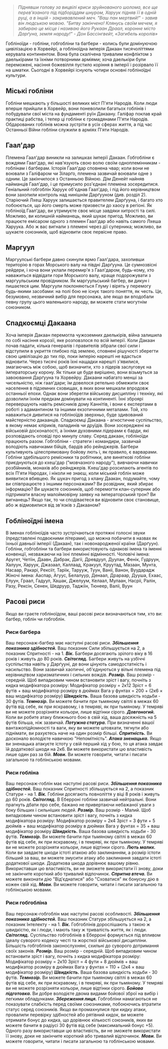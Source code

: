 > _Піднявши голову за вицвілі криси зруйнованого шолома, все ще перев'язаного під підборіддям шнуром, Харуук підняв її в одній руці, а в іншій - закривавлений меч. "Ваш пан мертвий!" - завив він людською мовою. "Битву закінчено! Клянусь своїм мечем, я забираю це місце і називаю його Рукаан Драал, коронне місто Дарґуна, земля народу!"_
> _- Дон Бассінгвейт, «Загибель королів»_

Гобліноїди - гобліни, гобгобліни та багбери - колись були домінуючою цивілізацією в Хорвейрі, а гобліноїдна імперія Дакаан тисячоліттями керувала континентом. Вона була скалічена тривалим конфліктом з даелькірами та їхніми потворними арміями; хоча даелькіри були переможені, насіння божевілля пустило коріння в імперії і розірвало її на шматки. Сьогодні в Хорвейрі існують чотири основні гобліноїдні культури.

## Міські гобліни
Гобліни мешкають у більшості великих міст П'яти Народів. Коли люди вперше прийшли в Хорвейр, вони поневолили багатьох гоблінів і побудували свої міста на фундаменті руїн Дакаану. Галіфар поклав край практиці рабства, і тепер ці гобліни є громадянами П'яти Народів. Обдарованих гоблінів можна зустріти в усіх сферах життя, а під час Останньої Війни гобліни служили в арміях П'яти Народів.

## Гаал'дар
Племена Гаал'дар виникли на залишках імперії Дакаан. Гобгобліни є вождями Гаал'дар, які нав'язують свою волю своїм одноплемінникам - гоблінам і багберам. Історія Гаал'дар сповнена чвар; коли вони не воювали з Галіфаром чи Зіларґо, племена зазвичай воювали одне з одним. Це закінчилося з Останньою Війною. Дім Денейт найняв найманців Гаал'дар, і це примусило роз'єднані племена зосередитися. Геніальний гобгоблін Харуук об'єднав Гаал'дар, і під його керівництвом вони захопили контроль над нинішнім Дарґууном (див. розділ 2). Старіючий Лхеш Харуук залишається правителем Дарґууна, і багато хто побоюється, що його смерть може призвести до хаосу в регіоні.
Як гобліноїд Гаал'дар, ви утримуєте своє місце завдяки хитрості та силі. Можливо, ви колишній найманець, який шукає пригод. Можливо, ви працюєте емісаром одного з племен Гаал'дар або навіть самого Лхеша Харуука. Або ж вас вигнали з племені через дії суперника; можливо, ви шукаєте союзників, щоб відновити своє первісне право.

## Маргуул
Маргуулські багбери давно скинули ярмо Гаал'дара, захопивши територію в горах Морського валу на півдні Дарґууна. Це сумнозвісні рейдери, і хоча вони уклали перемир'я з Гаал'даром, будь-кому, хто наважиться відвідати гори Морського валу, краще подорожувати з маргуульським провідником.
Як маргуульський багбер, ви дикун і пишаєтеся цим. Маргуули поклоняються Глуму і вірять у перемогу будь-якими засобами: на полі бою не існує такого поняття, як честь. Це, безумовно, незвичний вибір для персонажа, але якщо ви вподобали певну групу цього маленького народу, ви можете стати могутнім союзником.

## Спадкоємці Дакаана
Хоча імперія Дакаан перемогла чужоземних даелькірів, війна залишила по собі насіння корозії, яке розповзлося по всій імперії. Коли Дакаан почав падати, кілька генералів і правителів зібрали свої сили і відступили в укриття глибоко під землею, сповнені рішучості зберегти свою цивілізацію до тих пір, поки імперію нарешті не вдасться відновити. Через тисячі років їхні нащадки нарешті з'явилися, змагаючись між собою, щоб визначити, хто з лідерів заслуговує на імператорську корону. Як тільки це буде вирішено, вони візьмуться за завоювання Дарґууна та Хорвейру.
Дакаани набагато менші за чисельністю, ніж гаал'дари; їм довелося ретельно обмежити своє населення в підземних сховищах, в яких вони мешкали впродовж останньої епохи. Однак вони зберегли військову дисципліну і техніку, які дозволили їхнім предкам домінувати на континенті. Їхні зброярі перевершують навіть ремісників дому Каннітів, і вони є експертами в роботі з адамантином та іншими екзотичними металами. Той, хто наважиться дивитися на гобліноїдів зверхньо, буде здивований майстерністю дакаанців.
Спадкоємці Дакаана - агностичне суспільство, в якому немає кліриків, паладинів чи друїдів. Вони зосереджені на військовій досконалості, а їхніми духовними лідерами є барди, які розповідають оповіді про минулу славу. Серед дакаан, гобліноїди працюють разом. Гобгобліни - стратеги і командири, зазвичай володіють навичками бійців, бардів або рейнджерів. Багбери культивують цілеспрямовану бойову лють і, як правило, є варварами. Гобліни здебільшого ремісники та робітники, але виняткові гобліни приєднуються до кхеш'дар ("мовчазного народу"), вивчаючи навички розбійників, монахів або рейнджерів. Кхеш'дар розсилають агентів по всіх П'яти Народах, і ніколи не знаєш, коли міський гоблін може виявитися вбивцею.
Як шукач пригод з клану Даакан, подумайте, чому ви співпрацюєте з іншими персонажами? Ви розвідник, який збирає інформацію? Ви шукаєте союзників, щоб перемогти клан-суперник або підтримати власну малоймовірну заявку на імператорський трон? Ви вигнанець? Якщо так, то чи сподіваєтеся ви відновити своє становище, або ж відмовилися від зв'язків з Дакааном?

## Гобліноїдні імена
В іменах гобліноїдів часто зустрічаються протяжні голосні звуки (представлені подвоєними літерами), що можна побачити в назвах як їхньої давньої імперії (Дакаан), так і новонародженої країни (Дарґуун). Гобліни, гобгобліни та багбери використовують однакові імена та іменні конвенції, незважаючи на їхні племінні відмінності.
Чоловічі імена: Аругет, Четіін, Даавн, Дабрак, Дагіі, Древдуул, Дуулан, Фенік, Гудруун, Халуун, Харуук, Джазаал, Каллаад, Кракуул, Круутад, Мазаан, Мунта, Насаар, Ракарі, Рексііт, Таріік, Тарууж, Туун, Ваніі, Ванон, Вуударадж
Жіночі імена: Ааспар, Агуус, Белалуур, Денаал, Драраар, Дууша, Ехаас, Елуун, Граал, Гадуул, Хашак, Джелуум, Келаал, Мулаан, Насріі, Ралін, Разу, Рексін, Сенен, Шедруур, Таджіін, Тюнеер, Валіі, Вуун

## Расові риси
Якщо ви граєте гобліноїдом, ваші расові риси визначаються тим, хто ви: багбер, гоблін чи гобгоблін.

### Риси багбера
Ваш персонаж-багбер має наступні расові риси.
**_Збільшення показника здібностей._** Ваш показник Сили збільшується на 2, а показник Спритності - на 1.
**_Вік._** Багбери досягають зрілого віку в 16 років і живуть до 80 років.
**_Світогляд._** Багбери живуть на узбіччі суспільства навіть у Дарґууні, де вони цінують самодостатність і насильство. Вони зазвичай хаотичні, об'єднуються у вільні племена під керівництвом харизматичних і сильних вождів.
**_Розмір._** Ваш розмір - середній. Щоб випадковим чином встановити зріст і вагу, почніть з кидка модифікатора розміру:
Модифікатор розміру = 2к12
Зріст = 6 футів + ваш модифікатор розміру в дюймах
Вага у фунтах = 200 + (2к6 × ваш модифікатор розміру)
**_Швидкість._** Ваша базова швидкість ходьби - 30 футів.
**_Темнозір._** Ви можете бачити при тьмяному світлі в межах 60 футів від себе, як при яскравому, і в темряві, як при тьмяному. У темряві ви не можете розрізняти кольори, лише відтінки сірого.
**_Довгоногий._** Коли ви робите атаку ближнього бою в свій хід, ваша досяжність на 5 футів більша, ніж зазвичай.
**_Потужна статура._** При визначенні вашої вантажопідйомності та ваги, яку ви можете штовхати, тягнути або піднімати, ви рахуєтесь наче на один розмір більші.
**_Спритність._** Ви досконало володієте навичкою "Непомітність".
**_Атака зненацька._** Якщо ви зненацька атакуєте істоту у свій перший хід у бою, то ця атака завдає їй додаткової шкоди на 2к6. Ви можете використати цю властивість лише один раз за бій.
**_Мови._** Ви можете говорити, читати і писати загальною та гоблінською мовами.

### Риси гобліна
Ваш персонаж-гоблін має наступні расові риси.
**_Збільшення показника здібностей._** Ваш показник Спритності збільшується на 2, а показник Статури - на 1.
**_Вік._** Гобліни досягають повноліття у віці 8 років і живуть до 60 років.
**_Світогляд._** В Еберроні гобліни зазвичай нейтральні. Вони прагнуть дбати про себе, бажано не привертаючи небажаної уваги з боку більших і сильніших людей.
**_Розмір._** Ваш розмір - Малий. Щоб випадковим чином встановити зріст і вагу, почніть з кидка модифікатора розміру:
Модифікатор розміру = 2к4
Зріст = 3 фути + 5 дюймів + ваш модифікатор розміру в дюймах
Вага у фунтах = 35 + ваш модифікатор розміру
**_Швидкість._** Ваша базова швидкість ходьби - 30 футів.
**_Темнозір._** Ви можете бачити при тьмяному світлі в межах 60 футів від себе, як при яскравому, і в темряві, як при тьмяному. У темряві ви не можете розрізняти кольори, лише відтінки сірого.
**_Лють малих._** Коли ви завдаєте шкоди істоті атакою або заклинанням, а розмір істоти більший за ваш, ви можете змусити атаку або заклинання завдати істоті додаткової шкоди. Додаткова шкода дорівнює вашому рівню. Використавши цю властивість, ви не зможете використати її знову, доки не закінчите короткий або тривалий відпочинок.
**_Спритна втеча._** Ви можете виконати дію "Від'єднатися" або "Сховатися" як бонусну дію в кожен свій хід.
**_Мови._** Ви можете говорити, читати і писати загальною та гоблінською мовами.

### Риси гобгобліна
Ваш персонаж-гобгоблін має наступні расові особливості.
**_Збільшення показника здібностей._** Ваш показник Статури збільшується на 2, а показник Інтелекту - на 1.
**_Вік._** Гобгоблінів дорослішають з такою ж швидкістю, як і люди, і мають таку ж тривалість життя, як і люди.
**_Світогляд._** Суспільство гобгоблінів в Еберроні формується під впливом ідеалу суворого кодексу честі та жорсткої військової дисципліни. Більшість гобгоблінів законослухняні, схильні до суворого дотримання своїх законів.
**_Розмір._** Ваш розмір - середній. Щоб випадковим чином встановити зріст і вагу, почніть з кидка модифікатора розміру:
Модифікатор розміру = 2к10
Зріст = 4 фути + 8 дюймів + ваш модифікатор розміру в дюймах
Вага у фунтах = 110 + (2к4 × ваш модифікатор розміру)
**_Швидкість._** Ваша базова швидкість ходьби - 30 футів.
**_Темнозір._** Ви можете бачити при тьмяному світлі в межах 60 футів від себе, як при яскравому, і в темряві, як при тьмяному. У темряві ви не можете розрізняти кольори, лише відтінки сірого.
**_Бойова підготовка._** Ви добре володієте двома видами бойової зброї на вибір і легкими обладунками.
**_Збереження лиця._** Гобгобліни намагаються не показувати слабкість перед своїми союзниками, побоюючись втратити статус серед союзників. Якщо ви промахнулися при кидку атаки, провалили перевірку здібностей або рятівний кидок, ви можете отримати бонус до кидка, що дорівнює кількості союзників, яких ви можете бачити в радіусі 30 футів від себе (максимальний бонус +5). Одного разу використавши цю властивість, ви не зможете використати її знову, доки не закінчите короткий або тривалий відпочинок.
**_Мови._** Ви можете говорити, читати і писати загальною та гоблінською мовами.